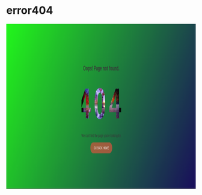 <h1>error404</h1>
<p>
    <img src="Screenshot 2020-11-29 at 14.01.39.png" width="755" height="440" />
</p>
